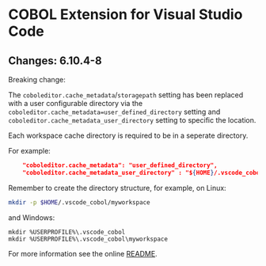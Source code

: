 # COBOL Extension for Visual Studio Code

## Changes: 6.10.4-8

Breaking change:

The ```coboleditor.cache_metadata```/```storagepath``` setting has been replaced with a user configurable directory via the ```coboleditor.cache_metadata=user_defined_directory``` setting and ```coboleditor.cache_metadata_user_directory``` setting to specific the location.

Each workspace cache directory is required to be in a seperate directory.

For example:
```json
    "coboleditor.cache_metadata": "user_defined_directory",
    "coboleditor.cache_metadata_user_directory" : "${HOME}/.vscode_cobol/myworkspace"
```

Remember to create the directory structure, for example, on Linux:

```bash
mkdir -p $HOME/.vscode_cobol/myworkspace
```

and Windows:

```dos
mkdir %USERPROFILE%\.vscode_cobol
mkdir %USERPROFILE%\.vscode_cobol\myworkspace
```

For more information see the online [README](https://github.com/spgennard/vscode_cobol_extension/blob/main/README.md#metadata-caching-location).
